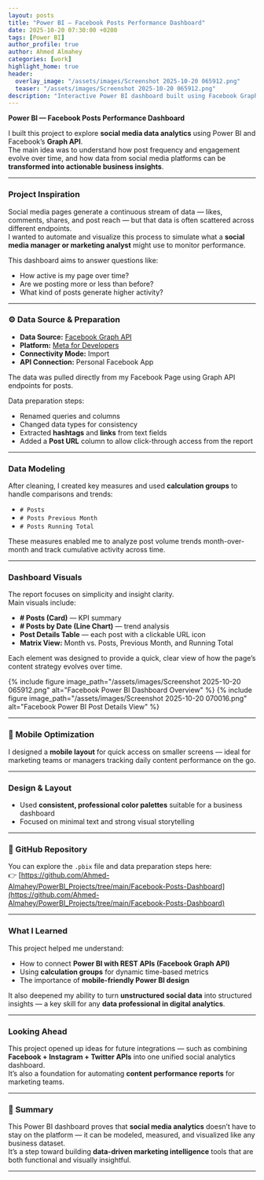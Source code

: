 ```yaml
---
layout: posts
title: "Power BI — Facebook Posts Performance Dashboard"
date: 2025-10-20 07:30:00 +0200
tags: [Power BI]
author_profile: true
author: Ahmed Almahey
categories: [work]
highlight_home: true
header:
  overlay_image: "/assets/images/Screenshot 2025-10-20 065912.png"
  teaser: "/assets/images/Screenshot 2025-10-20 065912.png"
description: "Interactive Power BI dashboard built using Facebook Graph API — tracking post activity, engagement, and publishing trends with DAX measures and calculation groups."
---
```


**Power BI — Facebook Posts Performance Dashboard**

I built this project to explore **social media data analytics** using Power BI and Facebook’s **Graph API**.  
The main idea was to understand how post frequency and engagement evolve over time, and how data from social media platforms can be **transformed into actionable business insights**.

---

###  Project Inspiration

Social media pages generate a continuous stream of data — likes, comments, shares, and post reach — but that data is often scattered across different endpoints.  
I wanted to automate and visualize this process to simulate what a **social media manager or marketing analyst** might use to monitor performance.  

This dashboard aims to answer questions like:
- How active is my page over time?  
- Are we posting more or less than before?  
- What kind of posts generate higher activity?

---

### ⚙️ Data Source & Preparation

- **Data Source:** [Facebook Graph API](https://graph.facebook.com/)  
- **Platform:** [Meta for Developers](https://developers.facebook.com/)  
- **Connectivity Mode:** Import  
- **API Connection:** Personal Facebook App  

The data was pulled directly from my Facebook Page using Graph API endpoints for posts.  

Data preparation steps:
- Renamed queries and columns  
- Changed data types for consistency  
- Extracted **hashtags** and **links** from text fields  
- Added a **Post URL** column to allow click-through access from the report  

---

###  Data Modeling

After cleaning, I created key measures and used **calculation groups** to handle comparisons and trends:
- `# Posts`
- `# Posts Previous Month`
- `# Posts Running Total`

These measures enabled me to analyze post volume trends month-over-month and track cumulative activity across time.

---

###  Dashboard Visuals

The report focuses on simplicity and insight clarity.  
Main visuals include:

- **# Posts (Card)** — KPI summary  
- **# Posts by Date (Line Chart)** — trend analysis  
- **Post Details Table** — each post with a clickable URL icon  
- **Matrix View:** Month vs. Posts, Previous Month, and Running Total  

Each element was designed to provide a quick, clear view of how the page’s content strategy evolves over time.

{% include figure image_path="/assets/images/Screenshot 2025-10-20 065912.png" alt="Facebook Power BI Dashboard Overview" %}
{% include figure image_path="/assets/images/Screenshot 2025-10-20 070016.png" alt="Facebook Power BI Post Details View" %}

---

### 📱 Mobile Optimization

I designed a **mobile layout** for quick access on smaller screens — ideal for marketing teams or managers tracking daily content performance on the go.

---

###  Design & Layout

- Used **consistent, professional color palettes** suitable for a business dashboard  
- Focused on minimal text and strong visual storytelling  

---

### 🔗 GitHub Repository

You can explore the `.pbix` file and data preparation steps here:  
👉 [https://github.com/Ahmed-Almahey/PowerBI_Projects/tree/main/Facebook-Posts-Dashboard](https://github.com/Ahmed-Almahey/PowerBI_Projects/tree/main/Facebook-Posts-Dashboard)

---

###  What I Learned

This project helped me understand:
- How to connect **Power BI with REST APIs (Facebook Graph API)**  
- Using **calculation groups** for dynamic time-based metrics  
- The importance of **mobile-friendly Power BI design**

It also deepened my ability to turn **unstructured social data** into structured insights — a key skill for any **data professional in digital analytics**.

---

###  Looking Ahead

This project opened up ideas for future integrations — such as combining **Facebook + Instagram + Twitter APIs** into one unified social analytics dashboard.  
It’s also a foundation for automating **content performance reports** for marketing teams.

---

### 🏁 Summary

This Power BI dashboard proves that **social media analytics** doesn’t have to stay on the platform — it can be modeled, measured, and visualized like any business dataset.  
It’s a step toward building **data-driven marketing intelligence** tools that are both functional and visually insightful.

---
